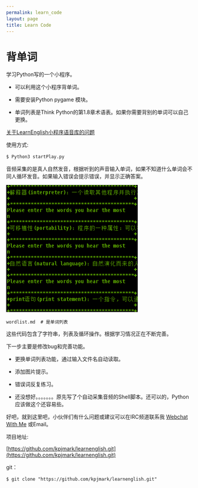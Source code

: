 ```yaml
---
permalink: learn_code
layout: page
title: Learn Code
---
```


# 背单词

学习Python写的一个小程序。

- 可以利用这个小程序背单词。

- 需要安装Python pygame 模块。

- 单词列表是Think Python的第1.8章术语表。如果你需要背别的单词可以自己更换。

[关于LearnEnglish小程序语音库的问题](https://kongpengju.com/blog/2019/07/18/Python-learn-answers_01/)

使用方式:

```python
$ Python3 startPlay.py
```

音频采集的是真人自然发音，根据听到的声音输入单词，如果不知道什么单词会不同人循环发音。如果输入错误会提示错误，并显示正确答案。

![](/images/code_info.png)

```
wordlist.md  # 是单词列表
```

这些代码包含了字符串，列表及循环操作。根据学习情况正在不断完善。

下一步主要是修改bug和完善功能。

- 更换单词列表功能，通过输入文件名自动读取。

- 添加图片提示。

- 错误词反复练习。

- 还没想好。。。。。。。原先写了个自动采集音频的Shell脚本。还可以的，Python应该做这个还容易些。

好吧，就到这里吧，小伙伴们有什么问题或建议可以在IRC频道联系我 [Webchat With Me](https://webchat.freenode.net/#Learn_Together) 或Email。

项目地址: 

[https://github.com/kpjmark/learnenglish.git](https://github.com/kpjmark/learnenglish.git)

git：

```
$ git clone "https://github.com/kpjmark/learnenglish.git"
```
